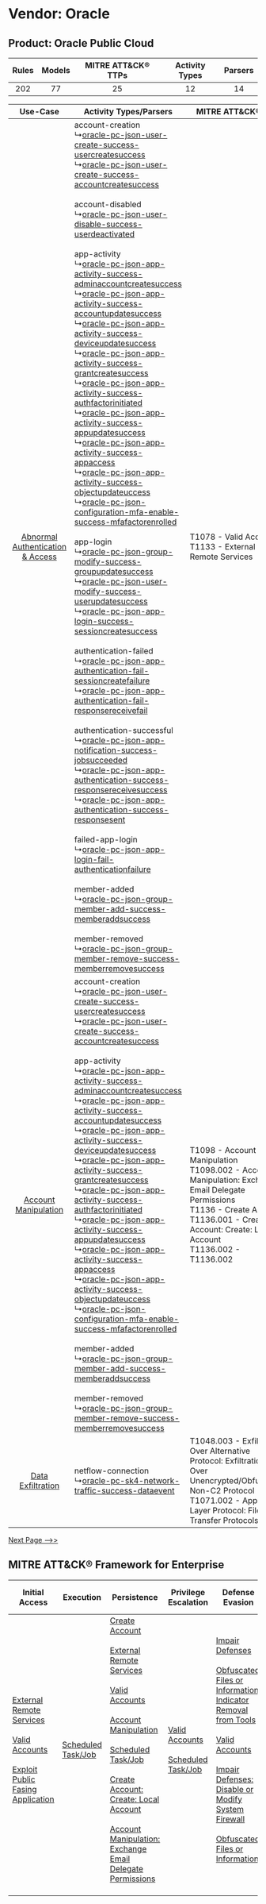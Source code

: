 Vendor: Oracle
==============
Product: Oracle Public Cloud
----------------------------
| Rules | Models | MITRE ATT&CK® TTPs | Activity Types | Parsers |
|:-----:|:------:|:------------------:|:--------------:|:-------:|
|  202  |   77   |         25         |       12       |   14    |

|    Use-Case    | Activity Types/Parsers    | MITRE ATT&CK® TTP    | Content    |
|:----:| ---- | ---- | ---- |
| [Abnormal Authentication & Access](../../../UseCases/uc_abnormal_authentication_&_access.md) |  account-creation<br> ↳[oracle-pc-json-user-create-success-usercreatesuccess](Ps/pC_oraclepcjsonusercreatesuccessusercreatesuccess.md)<br> ↳[oracle-pc-json-user-create-success-accountcreatesuccess](Ps/pC_oraclepcjsonusercreatesuccessaccountcreatesuccess.md)<br><br> account-disabled<br> ↳[oracle-pc-json-user-disable-success-userdeactivated](Ps/pC_oraclepcjsonuserdisablesuccessuserdeactivated.md)<br><br> app-activity<br> ↳[oracle-pc-json-app-activity-success-adminaccountcreatesuccess](Ps/pC_oraclepcjsonappactivitysuccessadminaccountcreatesuccess.md)<br> ↳[oracle-pc-json-app-activity-success-accountupdatesuccess](Ps/pC_oraclepcjsonappactivitysuccessaccountupdatesuccess.md)<br> ↳[oracle-pc-json-app-activity-success-deviceupdatesuccess](Ps/pC_oraclepcjsonappactivitysuccessdeviceupdatesuccess.md)<br> ↳[oracle-pc-json-app-activity-success-grantcreatesuccess](Ps/pC_oraclepcjsonappactivitysuccessgrantcreatesuccess.md)<br> ↳[oracle-pc-json-app-activity-success-authfactorinitiated](Ps/pC_oraclepcjsonappactivitysuccessauthfactorinitiated.md)<br> ↳[oracle-pc-json-app-activity-success-appupdatesuccess](Ps/pC_oraclepcjsonappactivitysuccessappupdatesuccess.md)<br> ↳[oracle-pc-json-app-activity-success-appaccess](Ps/pC_oraclepcjsonappactivitysuccessappaccess.md)<br> ↳[oracle-pc-json-app-activity-success-objectupdateuccess](Ps/pC_oraclepcjsonappactivitysuccessobjectupdateuccess.md)<br> ↳[oracle-pc-json-configuration-mfa-enable-success-mfafactorenrolled](Ps/pC_oraclepcjsonconfigurationmfaenablesuccessmfafactorenrolled.md)<br><br> app-login<br> ↳[oracle-pc-json-group-modify-success-groupupdatesuccess](Ps/pC_oraclepcjsongroupmodifysuccessgroupupdatesuccess.md)<br> ↳[oracle-pc-json-user-modify-success-userupdatesuccess](Ps/pC_oraclepcjsonusermodifysuccessuserupdatesuccess.md)<br> ↳[oracle-pc-json-app-login-success-sessioncreatesuccess](Ps/pC_oraclepcjsonapploginsuccesssessioncreatesuccess.md)<br><br> authentication-failed<br> ↳[oracle-pc-json-app-authentication-fail-sessioncreatefailure](Ps/pC_oraclepcjsonappauthenticationfailsessioncreatefailure.md)<br> ↳[oracle-pc-json-app-authentication-fail-responsereceivefail](Ps/pC_oraclepcjsonappauthenticationfailresponsereceivefail.md)<br><br> authentication-successful<br> ↳[oracle-pc-json-app-notification-success-jobsucceeded](Ps/pC_oraclepcjsonappnotificationsuccessjobsucceeded.md)<br> ↳[oracle-pc-json-app-authentication-success-responsereceivesuccess](Ps/pC_oraclepcjsonappauthenticationsuccessresponsereceivesuccess.md)<br> ↳[oracle-pc-json-app-authentication-success-responsesent](Ps/pC_oraclepcjsonappauthenticationsuccessresponsesent.md)<br><br> failed-app-login<br> ↳[oracle-pc-json-app-login-fail-authenticationfailure](Ps/pC_oraclepcjsonapploginfailauthenticationfailure.md)<br><br> member-added<br> ↳[oracle-pc-json-group-member-add-success-memberaddsuccess](Ps/pC_oraclepcjsongroupmemberaddsuccessmemberaddsuccess.md)<br><br> member-removed<br> ↳[oracle-pc-json-group-member-remove-success-memberremovesuccess](Ps/pC_oraclepcjsongroupmemberremovesuccessmemberremovesuccess.md)<br> | T1078 - Valid Accounts<br>T1133 - External Remote Services<br>    | [<ul><li>15 Rules</li></ul><ul><li>4 Models</li></ul>](RM/r_m_oracle_oracle_public_cloud_Abnormal_Authentication_&_Access.md) |
|    [Account Manipulation](../../../UseCases/uc_account_manipulation.md)    |  account-creation<br> ↳[oracle-pc-json-user-create-success-usercreatesuccess](Ps/pC_oraclepcjsonusercreatesuccessusercreatesuccess.md)<br> ↳[oracle-pc-json-user-create-success-accountcreatesuccess](Ps/pC_oraclepcjsonusercreatesuccessaccountcreatesuccess.md)<br><br> app-activity<br> ↳[oracle-pc-json-app-activity-success-adminaccountcreatesuccess](Ps/pC_oraclepcjsonappactivitysuccessadminaccountcreatesuccess.md)<br> ↳[oracle-pc-json-app-activity-success-accountupdatesuccess](Ps/pC_oraclepcjsonappactivitysuccessaccountupdatesuccess.md)<br> ↳[oracle-pc-json-app-activity-success-deviceupdatesuccess](Ps/pC_oraclepcjsonappactivitysuccessdeviceupdatesuccess.md)<br> ↳[oracle-pc-json-app-activity-success-grantcreatesuccess](Ps/pC_oraclepcjsonappactivitysuccessgrantcreatesuccess.md)<br> ↳[oracle-pc-json-app-activity-success-authfactorinitiated](Ps/pC_oraclepcjsonappactivitysuccessauthfactorinitiated.md)<br> ↳[oracle-pc-json-app-activity-success-appupdatesuccess](Ps/pC_oraclepcjsonappactivitysuccessappupdatesuccess.md)<br> ↳[oracle-pc-json-app-activity-success-appaccess](Ps/pC_oraclepcjsonappactivitysuccessappaccess.md)<br> ↳[oracle-pc-json-app-activity-success-objectupdateuccess](Ps/pC_oraclepcjsonappactivitysuccessobjectupdateuccess.md)<br> ↳[oracle-pc-json-configuration-mfa-enable-success-mfafactorenrolled](Ps/pC_oraclepcjsonconfigurationmfaenablesuccessmfafactorenrolled.md)<br><br> member-added<br> ↳[oracle-pc-json-group-member-add-success-memberaddsuccess](Ps/pC_oraclepcjsongroupmemberaddsuccessmemberaddsuccess.md)<br><br> member-removed<br> ↳[oracle-pc-json-group-member-remove-success-memberremovesuccess](Ps/pC_oraclepcjsongroupmemberremovesuccessmemberremovesuccess.md)<br>    | T1098 - Account Manipulation<br>T1098.002 - Account Manipulation: Exchange Email Delegate Permissions<br>T1136 - Create Account<br>T1136.001 - Create Account: Create: Local Account<br>T1136.002 - T1136.002<br> | [<ul><li>45 Rules</li></ul><ul><li>19 Models</li></ul>](RM/r_m_oracle_oracle_public_cloud_Account_Manipulation.md)    |
|    [Data Exfiltration](../../../UseCases/uc_data_exfiltration.md)    |  netflow-connection<br> ↳[oracle-pc-sk4-network-traffic-success-dataevent](Ps/pC_oraclepcsk4networktrafficsuccessdataevent.md)<br>    | T1048.003 - Exfiltration Over Alternative Protocol: Exfiltration Over Unencrypted/Obfuscated Non-C2 Protocol<br>T1071.002 - Application Layer Protocol: File Transfer Protocols<br>    | [<ul><li>1 Rules</li></ul>](RM/r_m_oracle_oracle_public_cloud_Data_Exfiltration.md)    |
[Next Page -->>](2_ds_oracle_oracle_public_cloud.md)

MITRE ATT&CK® Framework for Enterprise
--------------------------------------
| Initial Access                                                                                                                                                                                                                         | Execution                                                               | Persistence                                                                                                                                                                                                                                                                                                                                                                                                                                                                                                                                                                         | Privilege Escalation                                                                                                                       | Defense Evasion                                                                                                                                                                                                                                                                                                                                                                                                                                              | Credential Access | Discovery                                                                                                                                                 | Lateral Movement                                                                                                                                                                                                                                          | Collection                                                                                                                                                                                                                                                   | Command and Control                                                                                                                                                                                                                                                                                                                  | Exfiltration                                                                                                                                                                                                                                         | Impact |
| -------------------------------------------------------------------------------------------------------------------------------------------------------------------------------------------------------------------------------------- | ----------------------------------------------------------------------- | ----------------------------------------------------------------------------------------------------------------------------------------------------------------------------------------------------------------------------------------------------------------------------------------------------------------------------------------------------------------------------------------------------------------------------------------------------------------------------------------------------------------------------------------------------------------------------------- | ------------------------------------------------------------------------------------------------------------------------------------------ | ------------------------------------------------------------------------------------------------------------------------------------------------------------------------------------------------------------------------------------------------------------------------------------------------------------------------------------------------------------------------------------------------------------------------------------------------------------ | ----------------- | --------------------------------------------------------------------------------------------------------------------------------------------------------- | --------------------------------------------------------------------------------------------------------------------------------------------------------------------------------------------------------------------------------------------------------- | ------------------------------------------------------------------------------------------------------------------------------------------------------------------------------------------------------------------------------------------------------------ | ------------------------------------------------------------------------------------------------------------------------------------------------------------------------------------------------------------------------------------------------------------------------------------------------------------------------------------ | ---------------------------------------------------------------------------------------------------------------------------------------------------------------------------------------------------------------------------------------------------- | ------ |
| [External Remote Services](https://attack.mitre.org/techniques/T1133)<br><br>[Valid Accounts](https://attack.mitre.org/techniques/T1078)<br><br>[Exploit Public Fasing Application](https://attack.mitre.org/techniques/T1190)<br><br> | [Scheduled Task/Job](https://attack.mitre.org/techniques/T1053)<br><br> | [Create Account](https://attack.mitre.org/techniques/T1136)<br><br>[External Remote Services](https://attack.mitre.org/techniques/T1133)<br><br>[Valid Accounts](https://attack.mitre.org/techniques/T1078)<br><br>[Account Manipulation](https://attack.mitre.org/techniques/T1098)<br><br>[Scheduled Task/Job](https://attack.mitre.org/techniques/T1053)<br><br>[Create Account: Create: Local Account](https://attack.mitre.org/techniques/T1136/001)<br><br>[Account Manipulation: Exchange Email Delegate Permissions](https://attack.mitre.org/techniques/T1098/002)<br><br> | [Valid Accounts](https://attack.mitre.org/techniques/T1078)<br><br>[Scheduled Task/Job](https://attack.mitre.org/techniques/T1053)<br><br> | [Impair Defenses](https://attack.mitre.org/techniques/T1562)<br><br>[Obfuscated Files or Information: Indicator Removal from Tools](https://attack.mitre.org/techniques/T1027/005)<br><br>[Valid Accounts](https://attack.mitre.org/techniques/T1078)<br><br>[Impair Defenses: Disable or Modify System Firewall](https://attack.mitre.org/techniques/T1562/004)<br><br>[Obfuscated Files or Information](https://attack.mitre.org/techniques/T1027)<br><br> |                   | [Network Service Scanning](https://attack.mitre.org/techniques/T1046)<br><br>[Remote System Discovery](https://attack.mitre.org/techniques/T1018)<br><br> | [Exploitation of Remote Services](https://attack.mitre.org/techniques/T1210)<br><br>[Remote Services](https://attack.mitre.org/techniques/T1021)<br><br>[Remote Services: Remote Desktop Protocol](https://attack.mitre.org/techniques/T1021/001)<br><br> | [Data from Information Repositories](https://attack.mitre.org/techniques/T1213)<br><br>[Email Collection](https://attack.mitre.org/techniques/T1114)<br><br>[Email Collection: Email Forwarding Rule](https://attack.mitre.org/techniques/T1114/003)<br><br> | [Application Layer Protocol: File Transfer Protocols](https://attack.mitre.org/techniques/T1071/002)<br><br>[Proxy: Multi-hop Proxy](https://attack.mitre.org/techniques/T1090/003)<br><br>[Application Layer Protocol](https://attack.mitre.org/techniques/T1071)<br><br>[Proxy](https://attack.mitre.org/techniques/T1090)<br><br> | [Exfiltration Over Alternative Protocol](https://attack.mitre.org/techniques/T1048)<br><br>[Exfiltration Over Alternative Protocol: Exfiltration Over Unencrypted/Obfuscated Non-C2 Protocol](https://attack.mitre.org/techniques/T1048/003)<br><br> |        |